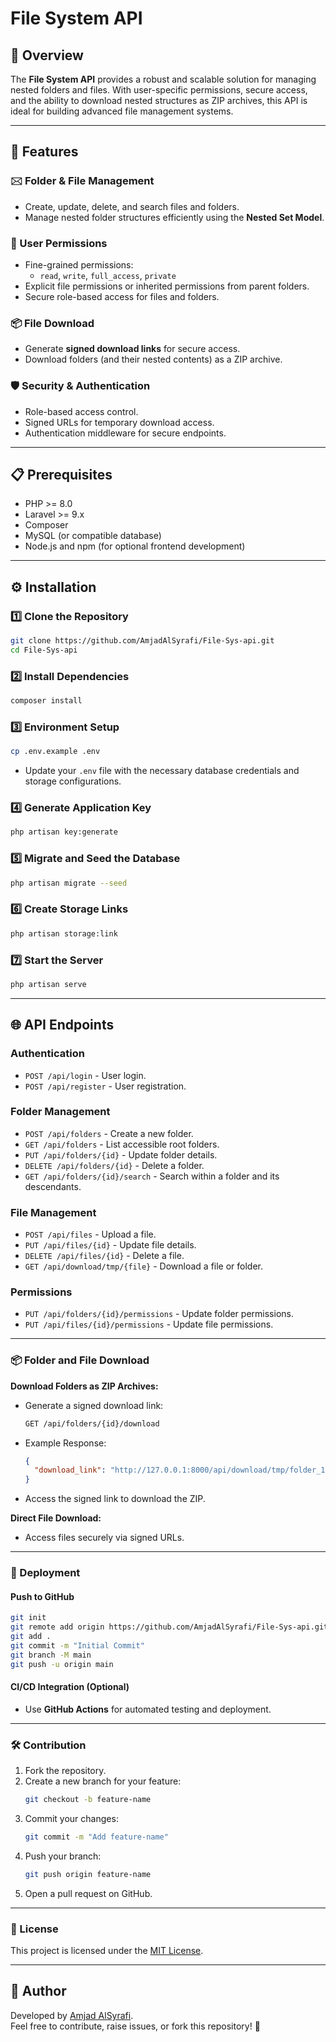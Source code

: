 # File System API

## 📖 Overview

The **File System API** provides a robust and scalable solution for managing nested folders and files. With user-specific permissions, secure access, and the ability to download nested structures as ZIP archives, this API is ideal for building advanced file management systems.

---

## 🚀 Features

### 🖂 Folder & File Management
- Create, update, delete, and search files and folders.
- Manage nested folder structures efficiently using the **Nested Set Model**.

### 🔐 User Permissions
- Fine-grained permissions:
  - `read`, `write`, `full_access`, `private`
- Explicit file permissions or inherited permissions from parent folders.
- Secure role-based access for files and folders.

### 📦 File Download
- Generate **signed download links** for secure access.
- Download folders (and their nested contents) as a ZIP archive.

### 🛡️ Security & Authentication
- Role-based access control.
- Signed URLs for temporary download access.
- Authentication middleware for secure endpoints.

---

## 📋 Prerequisites

- PHP >= 8.0
- Laravel >= 9.x
- Composer
- MySQL (or compatible database)
- Node.js and npm (for optional frontend development)

---

## ⚙️ Installation

### 1️⃣ Clone the Repository
```bash
git clone https://github.com/AmjadAlSyrafi/File-Sys-api.git
cd File-Sys-api
```

### 2️⃣ Install Dependencies
```bash
composer install
```

### 3️⃣ Environment Setup
```bash
cp .env.example .env
```
- Update your `.env` file with the necessary database credentials and storage configurations.

### 4️⃣ Generate Application Key
```bash
php artisan key:generate
```

### 5️⃣ Migrate and Seed the Database
```bash
php artisan migrate --seed
```

### 6️⃣ Create Storage Links
```bash
php artisan storage:link
```

### 7️⃣ Start the Server
```bash
php artisan serve
```

---

## 🌐 API Endpoints

### Authentication
- `POST /api/login` - User login.
- `POST /api/register` - User registration.

### Folder Management
- `POST /api/folders` - Create a new folder.
- `GET /api/folders` - List accessible root folders.
- `PUT /api/folders/{id}` - Update folder details.
- `DELETE /api/folders/{id}` - Delete a folder.
- `GET /api/folders/{id}/search` - Search within a folder and its descendants.

### File Management
- `POST /api/files` - Upload a file.
- `PUT /api/files/{id}` - Update file details.
- `DELETE /api/files/{id}` - Delete a file.
- `GET /api/download/tmp/{file}` - Download a file or folder.

### Permissions
- `PUT /api/folders/{id}/permissions` - Update folder permissions.
- `PUT /api/files/{id}/permissions` - Update file permissions.

---

### 📦 Folder and File Download

**Download Folders as ZIP Archives:**
- Generate a signed download link:
  ```bash
  GET /api/folders/{id}/download
  ```
- Example Response:
  ```json
  {
    "download_link": "http://127.0.0.1:8000/api/download/tmp/folder_1.zip"
  }
  ```
- Access the signed link to download the ZIP.

**Direct File Download:**
- Access files securely via signed URLs.

---

### 🔄 Deployment

#### Push to GitHub
```bash
git init
git remote add origin https://github.com/AmjadAlSyrafi/File-Sys-api.git
git add .
git commit -m "Initial Commit"
git branch -M main
git push -u origin main
```

#### CI/CD Integration (Optional)
- Use **GitHub Actions** for automated testing and deployment.

---

### 🛠 Contribution

1. Fork the repository.
2. Create a new branch for your feature:
   ```bash
   git checkout -b feature-name
   ```
3. Commit your changes:
   ```bash
   git commit -m "Add feature-name"
   ```
4. Push your branch:
   ```bash
   git push origin feature-name
   ```
5. Open a pull request on GitHub.

---

### 📜 License

This project is licensed under the [MIT License](https://opensource.org/licenses/MIT).

---

## 👤 Author

Developed by [Amjad AlSyrafi](https://github.com/AmjadAlSyrafi).  
Feel free to contribute, raise issues, or fork this repository! 🚀

